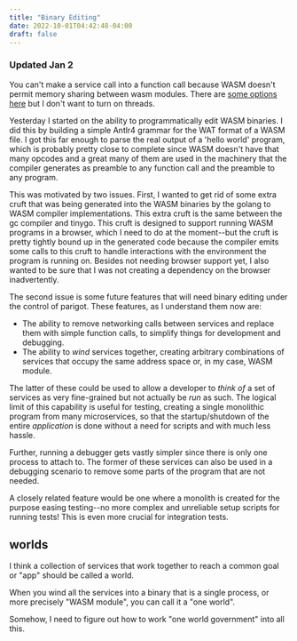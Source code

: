 ```yaml
---
title: "Binary Editing"
date: 2022-10-01T04:42:48-04:00
draft: false
---
```


### Updated Jan 2
You can't make a service call into a function call because WASM doesn't permit 
memory sharing between wasm modules.  There are [some options here](https://docs.wasmtime.dev/api/wasmtime/struct.SharedMemory.html) 
but I don't want to turn on threads.

Yesterday I started on the ability to programmatically edit WASM binaries.  I did this by
building a simple Antlr4 grammar for the WAT format of a WASM file.  I got this far enough
to parse the real output of a 'hello world' program, which is probably pretty close to 
complete since WASM doesn't have that many opcodes and a great many of them are used in
the machinery that the compiler generates as preamble to any function call and the 
preamble to any program.

This was motivated by two issues.  First, I wanted to get rid of some extra cruft that
was being generated into the WASM binaries by the golang to WASM compiler implementations. 
This extra  cruft is the same between the gc compiler and tinygo.  This cruft is designed
to support running WASM programs in a browser, which I need to do at the moment--but the cruft
is pretty tightly bound up in the generated code because the compiler emits some calls to this
cruft to handle interactions with the environment the program is running on.  Besides not
needing browser support yet, I also wanted to be sure that I was not creating a dependency
on the browser inadvertently.  

The second issue is some future features that will need binary editing under the control
of parigot. These features, as I understand them now are:

* The ability to remove networking calls between services and replace them with simple
function calls, to simplify things for development and debugging.
* The ability to *wind* services together, creating arbitrary combinations of services
that occupy the same address space or, in my case, WASM module. 
  
The latter of these could be used to allow a developer to _think of_ a set of services as
very fine-grained but not actually be _run_ as such.  The logical limit of this capability
is useful for testing, creating a single monolithic program from many microservices, so 
that the startup/shutdown of the entire _application_ is done without a need for scripts and with much less hassle.  

Further, running a debugger gets vastly simpler since there is only one process to attach to.
The former of these services can also be used in a debugging scenario to remove some parts 
of the program that are not needed.

A closely related feature would be one where a monolith is created for the purpose easing
testing--no more complex and unreliable setup scripts for running tests!  This is
even more crucial for integration tests.

## worlds
I think a collection of services that work together to reach a common
goal or "app" should be called a world.

When you wind all the services into a binary that is a single
process, or more precisely "WASM module", you can call it a "one world".

Somehow, I need to figure out how to work "one world government"
into all this.



